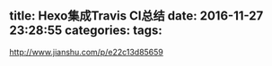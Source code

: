 title: Hexo集成Travis CI总结
date: 2016-11-27 23:28:55
categories:
tags:
---

http://www.jianshu.com/p/e22c13d85659
